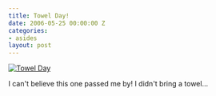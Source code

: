 ```yaml
---
title: Towel Day!
date: 2006-05-25 00:00:00 Z
categories:
- asides
layout: post
---
```


<p><a href="http://www.towelday.kojv.net/"><img alt="Towel Day" title="Towel Day" src="http://danbarber.me.s3.amazonaws.com/images/2006-05-25-towel-day/toweldays.gif" /></a></p>
<p>I can't believe this one passed me by! I didn't bring a towel...
</p>
